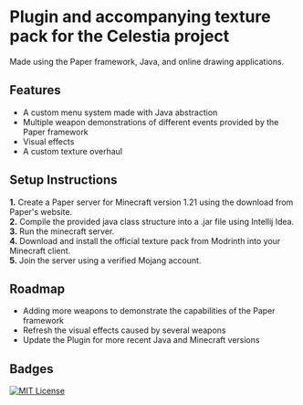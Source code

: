 # Plugin and accompanying texture pack for the Celestia project

Made using the Paper framework, Java, and online drawing applications.

## Features

- A custom menu system made with Java abstraction
- Multiple weapon demonstrations of different events provided by the Paper framework
- Visual effects
- A custom texture overhaul

## Setup Instructions

**1.** Create a Paper server for Minecraft version 1.21 using the download from Paper's website.\
**2.** Compile the provided java class structure into a .jar file using Intellij Idea.\
**3.** Run the minecraft server.\
**4.** Download and install the official texture pack from Modrinth into your Minecraft client.\
**5.** Join the server using a verified Mojang account.
## Roadmap

- Adding more weapons to demonstrate the capabilities of the Paper framework
- Refresh the visual effects caused by several weapons
- Update the Plugin for more recent Java and Minecraft versions

## Badges

[![MIT License](https://img.shields.io/badge/License-MIT-green.svg)](https://choosealicense.com/licenses/mit/)
